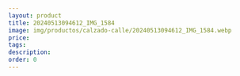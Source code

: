 ```yaml
---
layout: product
title: 20240513094612_IMG_1584
image: img/productos/calzado-calle/20240513094612_IMG_1584.webp
price: 
tags: 
description: 
order: 0
---
```

